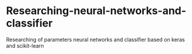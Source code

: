 # Researching-neural-networks-and-classifier
Researching of parameters neural networks and classifier based on keras and scikit-learn
